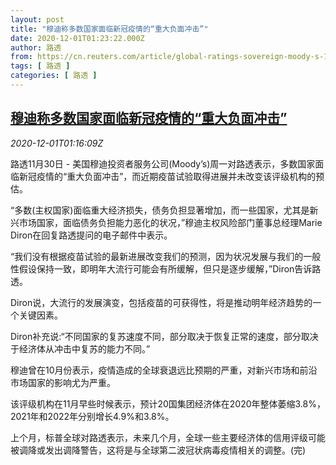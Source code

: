 ```yaml
---
layout: post
title: "穆迪称多数国家面临新冠疫情的“重大负面冲击”"
date: 2020-12-01T01:23:22.000Z
author: 路透
from: https://cn.reuters.com/article/global-ratings-sovereign-moody-s-1130-mo-idCNKBS28B3F3
tags: [ 路透 ]
categories: [ 路透 ]
---
```

<!--1606785802000-->
[穆迪称多数国家面临新冠疫情的“重大负面冲击”](https://cn.reuters.com/article/global-ratings-sovereign-moody-s-1130-mo-idCNKBS28B3F3)
------

<div>
<div><i>2020-12-01T01:16:09Z</i></div><p>路透11月30日 - 美国穆迪投资者服务公司(Moody’s)周一对路透表示，多数国家面临新冠疫情的“重大负面冲击”，而近期疫苗试验取得进展并未改变该评级机构的预估。</p><p>“多数(主权国家)面临重大经济损失，债务负担显著增加，而一些国家，尤其是新兴市场国家，面临债务负担能力恶化的状况，”穆迪主权风险部门董事总经理Marie Diron在回复路透提问的电子邮件中表示。</p><p>“我们没有根据疫苗试验的最新进展改变我们的预测，因为状况发展与我们的一般性假设保持一致，即明年大流行可能会有所缓解，但只是逐步缓解，”Diron告诉路透。</p><p>Diron说，大流行的发展演变，包括疫苗的可获得性，将是推动明年经济趋势的一个关键因素。</p><p>Diron补充说:“不同国家的复苏速度不同，部分取决于恢复正常的速度，部分取决于经济体从冲击中复苏的能力不同。”</p><p>穆迪曾在10月份表示，疫情造成的全球衰退远比预期的严重，对新兴市场和前沿市场国家的影响尤为严重。</p><p>该评级机构在11月早些时候表示，预计20国集团经济体在2020年整体萎缩3.8%，2021年和2022年分别增长4.9%和3.8%。</p><p>上个月，标普全球对路透表示，未来几个月，全球一些主要经济体的信用评级可能被调降或发出调降警告，这将是与全球第二波冠状病毒疫情相关的调整。(完)</p>
</div>
